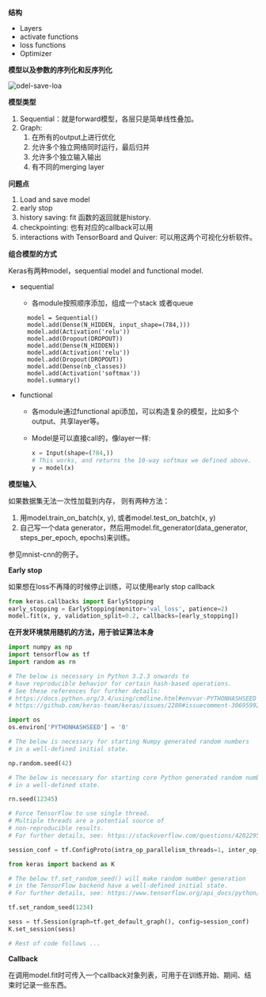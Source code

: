 **结构**

- Layers
- activate functions
- loss functions
- Optimizer 

**模型以及参数的序列化和反序列化**

![odel-save-loa](/home/autel/Notes/Keras/imgs/model-save-load.png)

**模型类型**

1. Sequential：就是forward模型，各层只是简单线性叠加。
2. Graph: 
   1. 在所有的output上进行优化
   2. 允许多个独立网络同时运行，最后归并
   3. 允许多个独立输入输出
   4. 有不同的merging layer

**问题点**

1. Load and save model 
2. early stop
3. history saving: fit 函数的返回就是history.
4. checkpointing: 也有对应的callback可以用
5. interactions with TensorBoard and Quiver: 可以用这两个可视化分析软件。

**组合模型的方式**

Keras有两种model，sequential model and functional model.

* sequential
  * 各module按照顺序添加，组成一个stack 或者queue
  ~~~
    model = Sequential()
    model.add(Dense(N_HIDDEN, input_shape=(784,)))
    model.add(Activation('relu'))
    model.add(Dropout(DROPOUT))
    model.add(Dense(N_HIDDEN))
    model.add(Activation('relu'))
    model.add(Dropout(DROPOUT))
    model.add(Dense(nb_classes))
    model.add(Activation('softmax'))
    model.summary()
  ~~~

* functional

  * 各module通过functional api添加，可以构造复杂的模型，比如多个output、共享layer等。

  * Model是可以直接call的，像layer一样: 

    ~~~python
    x = Input(shape=(784,))
    # This works, and returns the 10-way softmax we defined above.
    y = model(x)
    ~~~


**模型输入**

如果数据集无法一次性加载到内存， 则有两种方法：

1. 用model.train_on_batch(x, y), 或者model.test_on_batch(x, y)
2. 自己写一个data generator，然后用model.fit_generator(data_generator, steps_per_epoch, epochs)来训练。

参见mnist-cnn的例子。

**Early stop**

如果想在loss不再降的时候停止训练，可以使用early stop callback

```python
from keras.callbacks import EarlyStopping
early_stopping = EarlyStopping(monitor='val_loss', patience=2)
model.fit(x, y, validation_split=0.2, callbacks=[early_stopping])
```
**在开发环境禁用随机的方法，用于验证算法本身**

```python
import numpy as np
import tensorflow as tf
import random as rn

# The below is necessary in Python 3.2.3 onwards to
# have reproducible behavior for certain hash-based operations.
# See these references for further details:
# https://docs.python.org/3.4/using/cmdline.html#envvar-PYTHONHASHSEED
# https://github.com/keras-team/keras/issues/2280#issuecomment-306959926

import os
os.environ['PYTHONHASHSEED'] = '0'

# The below is necessary for starting Numpy generated random numbers
# in a well-defined initial state.

np.random.seed(42)

# The below is necessary for starting core Python generated random numbers
# in a well-defined state.

rn.seed(12345)

# Force TensorFlow to use single thread.
# Multiple threads are a potential source of
# non-reproducible results.
# For further details, see: https://stackoverflow.com/questions/42022950/which-seeds-have-to-be-set-where-to-realize-100-reproducibility-of-training-res

session_conf = tf.ConfigProto(intra_op_parallelism_threads=1, inter_op_parallelism_threads=1)

from keras import backend as K

# The below tf.set_random_seed() will make random number generation
# in the TensorFlow backend have a well-defined initial state.
# For further details, see: https://www.tensorflow.org/api_docs/python/tf/set_random_seed

tf.set_random_seed(1234)

sess = tf.Session(graph=tf.get_default_graph(), config=session_conf)
K.set_session(sess)

# Rest of code follows ...
```
**Callback**

在调用model.fit时可传入一个callback对象列表，可用于在训练开始、期间、结束时记录一些东西。
